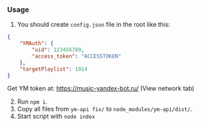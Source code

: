### Usage

1. You should create `config.json` file in the root like this:
```json
{
	"YMAuth": {
		"uid": 123456789,
		"access_token": "ACCESSTOKEN"
	},
	"targetPlaylist": 1014
}
```
Get YM token at: https://music-yandex-bot.ru/ (View network tab)

2. Run `npm i`.
3. Copy all files from `ym-api fix/` to `node_modules/ym-api/dist/`.
3. Start script with `node index`